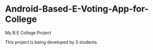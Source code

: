 # Android-Based-E-Voting-App-for-College
My B.E College Project

This project is being developed by 3 students.
